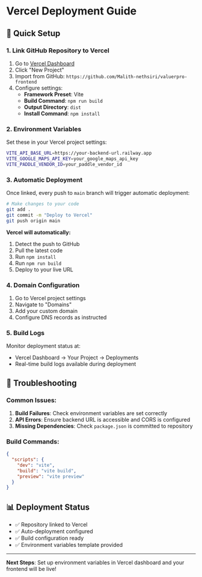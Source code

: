 # Vercel Deployment Guide

## 🚀 Quick Setup

### 1. Link GitHub Repository to Vercel

1. Go to [Vercel Dashboard](https://vercel.com/dashboard)
2. Click "New Project"
3. Import from GitHub: `https://github.com/Malith-nethsiri/valuerpro-frontend`
4. Configure settings:
   - **Framework Preset**: Vite
   - **Build Command**: `npm run build`
   - **Output Directory**: `dist`
   - **Install Command**: `npm install`

### 2. Environment Variables

Set these in your Vercel project settings:

```bash
VITE_API_BASE_URL=https://your-backend-url.railway.app
VITE_GOOGLE_MAPS_API_KEY=your_google_maps_api_key
VITE_PADDLE_VENDOR_ID=your_paddle_vendor_id
```

### 3. Automatic Deployment

Once linked, every push to `main` branch will trigger automatic deployment:

```bash
# Make changes to your code
git add .
git commit -m "Deploy to Vercel"
git push origin main
```

**Vercel will automatically:**
1. Detect the push to GitHub
2. Pull the latest code
3. Run `npm install`
4. Run `npm run build`
5. Deploy to your live URL

### 4. Domain Configuration

1. Go to Vercel project settings
2. Navigate to "Domains"
3. Add your custom domain
4. Configure DNS records as instructed

### 5. Build Logs

Monitor deployment status at:
- Vercel Dashboard → Your Project → Deployments
- Real-time build logs available during deployment

## 🔧 Troubleshooting

### Common Issues:

1. **Build Failures**: Check environment variables are set correctly
2. **API Errors**: Ensure backend URL is accessible and CORS is configured
3. **Missing Dependencies**: Check `package.json` is committed to repository

### Build Commands:

```json
{
  "scripts": {
    "dev": "vite",
    "build": "vite build",
    "preview": "vite preview"
  }
}
```

## 📊 Deployment Status

- ✅ Repository linked to Vercel
- ✅ Auto-deployment configured
- ✅ Build configuration ready
- ✅ Environment variables template provided

---

**Next Steps**: Set up environment variables in Vercel dashboard and your frontend will be live!
